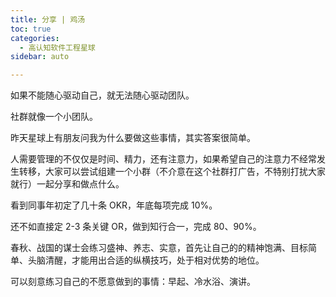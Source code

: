 ```yaml
---
title: 分享 | 鸡汤
toc: true
categories: 
  - 高认知软件工程星球
sidebar: auto

---
```


如果不能随心驱动自己，就无法随心驱动团队。

社群就像一个小团队。

昨天星球上有朋友问我为什么要做这些事情，其实答案很简单。

人需要管理的不仅仅是时间、精力，还有注意力，如果希望自己的注意力不经常发生转移，大家可以尝试组建一个小群（不介意在这个社群打广告，不特别打扰大家就行）一起分享和做点什么。

看到同事年初定了几十条 OKR，年底每项完成 10%。

还不如直接定 2-3 条关键 OR，做到知行合一，完成 80、90%。

春秋、战国的谋士会练习盛神、养志、实意，首先让自己的的精神饱满、目标简单、头脑清醒，才能用出合适的纵横技巧，处于相对优势的地位。

可以刻意练习自己的不愿意做到的事情：早起、冷水浴、演讲。